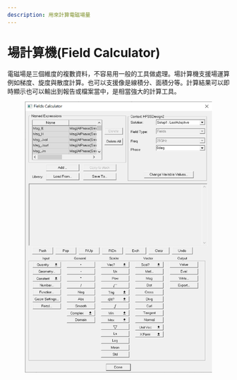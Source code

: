 ```yaml
---
description: 用來計算電磁場量
---
```


# 場計算機(Field Calculator)

電磁場是三個維度的複數資料，不容易用一般的工具做處理。場計算機支援場運算例如梯度、旋度與散度計算。也可以支援像是線積分、面積分等。計算結果可以即時顯示也可以輸出到報告或檔案當中，是相當強大的計算工具。

<figure><img src="../.gitbook/assets/image (1).png" alt=""><figcaption></figcaption></figure>

